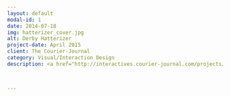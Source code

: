 ```yaml
---
layout: default
modal-id: 1
date: 2014-07-18
img: hatterizer_cover.jpg
alt: Derby Hatterizer
project-date: April 2015
client: The Courier-Journal
category: Visual/Interaction Design
description: <a href="http://interactives.courier-journal.com/projects/derby-hatterizer/" target="_blank">See the live project!</a></br><div class = "portfolio-desc"><h3>Concept Overview</h3><p>The Derby Hatterizer is a web app that maximizes the fashion frenzy in Louisville surrounding the Kentucky Derby. It allows users to take/upload their photos and digitally place a Kentucky Derby hat on their heads, or even design their own. The user can then share their final image on social media.</p><h3>Challenge</h3><p>The Courier-Journal wanted to provide a unique Kentucky Derby-themed digital experience for the online subscribers. The goal was to generate social engagement by having users participate  We would measure success of the project based on unique visitors to the interactive project as well as generated social engagement (Facebook shares) from our younger (Millennial) online subscribers.</p><h3>Process</h3><h4>Brainstorm</h4><p>I co-lead brainstorming sessions with stakeholders to come up with ideas about what sort of product we could deliver. The initial thought was that we could create a simple website that allowed the users to decorate cartoon-stylized horses. I quickly created a mockup of such a product but after some initial user testing (based on opinion of the concept alone), the result wasn’t as engaging as we initially thought. Polled potential users couldn’t see themselves spending time decorating a cartoon horse and sharing the images with their friends. Back to the drawing board.</p><p>I then had the thought that, perhaps, if the interactive was a bit more user-centric, we could increase engagement and promote social interaction. Perhaps, instead of designing and decorating horses, the user could upload a photo of themselves and design their own Kentucky Derby hat? We discussed the idea in another brainstorming session and the idea ended up running parallel to an idea of one of the primary stakeholders - and thus the Derby Hatterizer was born.</p><h4>Sketch</h4><p>Coming out of the brainstorm sessions we knew we wanted to have a mobile and desktop experience, so I created a series of sketches to get a feel for the layout and overall UX of the interactive. I created the sketches before any competitive analysis because initially I did not want to be influenced by a similar product.</p><h4>Competitive Analysis</h4><p>I did a little bit of digging to see if anyone else had produced a similar product. I did this to see if there would be any overlap in the product that we were creating. I also wanted to see what is successful about similar projects and to see if I could learn from any pitfalls in the competitor’s project. In this case the Indy Star had previously produced a similar interactive featuring the Indiana Colt’s quarterback’s neck-beard, or, “Neard". Screen capture below:</p><img src="../img/portfolio/hatterizer_neard.jpg" class="img-responsive img-centered" alt"IndyStar Neard Interactive"><p>From this analysis I was able to see that once the user went through the process of uploading their photo and placing the beard on their face, in order to share their photo they were required to download the image to their local drive and the manually upload to Facebook. This was simply too bulky and added too many stress points on the user. I knew going forward in the design of our interactive the process of taking/uploading the image and sharing to social media had to be more streamlined.</p><h4>Lo-Fi Wireframes/Task Flow</h4><p>During this phase my goal was to define basic UI layouts and the red routes of the user. Due to time constraints and input from stakeholders we decided to create the desktop version first and circle back to the mobile version after the desktop launch.<h4>Hi-Fi Mock up</h4><p>I created high-fidelity mockups at several key interaction points. Our developer then started coding the interactive based on our discussions of usability, the low fidelity wireframes and these higher fidelity mockups. I would have preferred that we create lower fidelity prototypes and completed task analysis usability testing, however, time constraints did not allow it.</p></p><img src="../img/portfolio/hatterizer_hi-fi_01.jpg" class="img-responsive img-centered" alt"Hatterizer Hi-Fi 01"><img src="../img/portfolio/hatterizer_hi-fi_02.jpg" class="img-responsive img-centered" alt"Hatterizer Hi-Fi 02"><img src="../img/portfolio/hatterizer_hi-fi_03.jpg" class="img-responsive img-centered" alt"Hatterizer Hi-Fi 03"><img src="../img/portfolio/hatterizer_hi-fi_04.jpg" class="img-responsive img-centered" alt"Hatterizer Hi-Fi 04"> <p>I also created a high fidelity interactive mockup using inVision so the Courier-Journal advertising department could show potential sponsors.</p><p> <a href="http://invis.io/HB33BJ6UY" target="_blank"> See the interactive mockup.</a></p> <h4>Usability Testing</h4><p>After the high fidelity prototype was completed (basically a Beta version of the project), I was then able to complete a few unmoderated usability tests.</p><h4>Revisions and Launch</h4><p>I presented the stakeholders with some of the findings from the usability testing and proposed alterations to the digital product. I then took the key insights from the usability testing and implemented some changes within the product. Notably I clarified some of the iconography and made a few adjustments to how the user manipulated the hat objects. Once the major revisions were made to stakeholders’ acceptance we launched the product.</p><p>Due to time constraints and other projects that we wanted to launch for the Kentucky Derby coverage, the stakeholders opted to forego the mobile version.</p><h3>Results</h3><p>The product received over 1500 unique views to the page. There were numerous submissions to the CJ curated gallery, and many Facebook shares. Overall a successful project; however, I regret not pushing the for a mobile-first development of this project. Many users approached me about the product and mentioned that they were trying to use the product from their phone and mentioned difficulties using the interactive from their mobile device. Going forward I will both be thinking of, and encouraging a mobile-first implementation on our digital products.</p></div>



---
```

